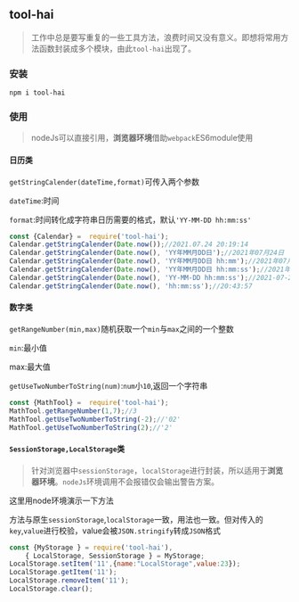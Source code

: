 ## tool-hai
> 工作中总是要写重复的一些工具方法，浪费时间又没有意义。即想将常用方法函数封装成多个模块，由此`tool-hai`出现了。

### 安装

```npm
npm i tool-hai
```

### 使用

> nodeJs可以直接引用，**浏览器环境**借助`webpack`ES6module使用

#### 日历类

`getStringCalender(dateTime,format)`可传入两个参数

`dateTime`:时间

`format`:时间转化成字符串日历需要的格式，默认`'YY-MM-DD hh:mm:ss'`

```js
const {Calendar} =  require('tool-hai');
Calendar.getStringCalender(Date.now());//2021.07.24 20:19:14
Calendar.getStringCalender(Date.now(), 'YY年MM月DD日');//2021年07月24日
Calendar.getStringCalender(Date.now(), 'YY年MM月DD日 hh:mm');//2021年07月24日 20:28
Calendar.getStringCalender(Date.now(), 'YY年MM月DD日 hh:mm:ss');//2021年07月24日 20:29:41
Calendar.getStringCalender(Date.now(), 'YY-MM-DD hh:mm:ss');//2021-07-24 20:30:40
Calendar.getStringCalender(Date.now(), 'hh:mm:ss');//20:43:57
```

#### 数字类

`getRangeNumber(min,max)`随机获取一个`min`与`max`之间的一个整数

`min`:最小值 

max:最大值 

`getUseTwoNumberToString(num)`:`num`小`10`,返回一个字符串

```js
const {MathTool} =  require('tool-hai');
MathTool.getRangeNumber(1,7);//3
MathTool.getUseTwoNumberToString(-2);//'02'
MathTool.getUseTwoNumberToString(2);//'2'
```

#### `SessionStorage,LocalStorage`类

> 针对浏览器中`sessionStorage`，`localStorage`进行封装，所以适用于**浏览器环境**。`nodeJs`环境调用不会报错仅会输出警告方案。

这里用node环境演示一下方法

方法与原生`sessionStorage`,`localStorage`一致，用法也一致。但对传入的`key`,`value`进行校验，value会被`JSON.stringify`转成`JSON`格式

```js
const {MyStorage } = require('tool-hai'),
    { LocalStorage, SessionStorage } = MyStorage;
LocalStorage.setItem('11',{name:"LocalStorage",value:23});
LocalStorage.getItem('11');
LocalStorage.removeItem('11');
LocalStorage.clear();
```

